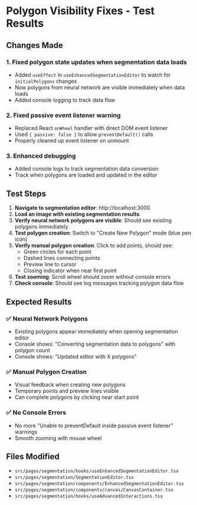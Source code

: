 # Polygon Visibility Fixes - Test Results

## Changes Made

### 1. Fixed polygon state updates when segmentation data loads

- Added `useEffect` in `useEnhancedSegmentationEditor` to watch for `initialPolygons` changes
- Now polygons from neural network are visible immediately when data loads
- Added console logging to track data flow

### 2. Fixed passive event listener warning

- Replaced React `onWheel` handler with direct DOM event listener
- Used `{ passive: false }` to allow `preventDefault()` calls
- Properly cleaned up event listener on unmount

### 3. Enhanced debugging

- Added console logs to track segmentation data conversion
- Track when polygons are loaded and updated in the editor

## Test Steps

1. **Navigate to segmentation editor**: http://localhost:3000
2. **Load an image with existing segmentation results**
3. **Verify neural network polygons are visible**: Should see existing polygons immediately
4. **Test polygon creation**: Switch to "Create New Polygon" mode (blue pen icon)
5. **Verify manual polygon creation**: Click to add points, should see:
   - Green circles for each point
   - Dashed lines connecting points
   - Preview line to cursor
   - Closing indicator when near first point
6. **Test zooming**: Scroll wheel should zoom without console errors
7. **Check console**: Should see log messages tracking polygon data flow

## Expected Results

### ✅ Neural Network Polygons

- Existing polygons appear immediately when opening segmentation editor
- Console shows: "Converting segmentation data to polygons" with polygon count
- Console shows: "Updated editor with X polygons"

### ✅ Manual Polygon Creation

- Visual feedback when creating new polygons
- Temporary points and preview lines visible
- Can complete polygons by clicking near start point

### ✅ No Console Errors

- No more "Unable to preventDefault inside passive event listener" warnings
- Smooth zooming with mouse wheel

## Files Modified

- `src/pages/segmentation/hooks/useEnhancedSegmentationEditor.tsx`
- `src/pages/segmentation/SegmentationEditor.tsx`
- `src/pages/segmentation/components/EnhancedSegmentationEditor.tsx`
- `src/pages/segmentation/components/canvas/CanvasContainer.tsx`
- `src/pages/segmentation/hooks/useAdvancedInteractions.tsx`
